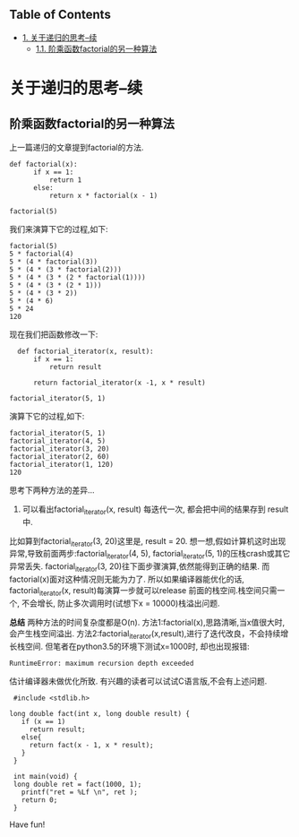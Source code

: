<div id="table-of-contents">
<h2>Table of Contents</h2>
<div id="text-table-of-contents">
<ul>
<li><a href="#orgc4b83a4">1. 关于递归的思考&#x2013;续</a>
<ul>
<li><a href="#org586209c">1.1. 阶乘函数factorial的另一种算法</a></li>
</ul>
</li>
</ul>
</div>
</div>

<a id="orgc4b83a4"></a>

# 关于递归的思考&#x2013;续


<a id="org586209c"></a>

## 阶乘函数factorial的另一种算法

上一篇递归的文章提到factorial的方法.

    def factorial(x):
          if x == 1:
              return 1
          else:
              return x * factorial(x - 1)
    
    factorial(5)

我们来演算下它的过程,如下:

    factorial(5)
    5 * factorial(4)
    5 * (4 * factorial(3))
    5 * (4 * (3 * factorial(2)))
    5 * (4 * (3 * (2 * factorial(1))))
    5 * (4 * (3 * (2 * 1)))
    5 * (4 * (3 * 2))
    5 * (4 * 6)
    5 * 24
    120

现在我们把函数修改一下:

      def factorial_iterator(x, result):
          if x == 1:
              return result
    
          return factorial_iterator(x -1, x * result)
    
    factorial_iterator(5, 1)

演算下它的过程,如下:

    factorial_iterator(5, 1)
    factorial_iterator(4, 5)
    factorial_iterator(3, 20)
    factorial_iterator(2, 60)
    factorial_iterator(1, 120)
    120

思考下两种方法的差异&#x2026;

1.  可以看出factorial<sub>iterator</sub>(x, result) 每迭代一次, 都会把中间的结果存到 result中.

比如算到factorial<sub>iterator</sub>(3, 20)这里是, result = 20. 
想一想,假如计算机这时出现异常,导致前面两步:factorial<sub>iterator</sub>(4, 5), factorial<sub>iterator</sub>(5, 1)的压栈crash或其它异常丢失.
factorial<sub>iterator</sub>(3, 20)往下面步骤演算,依然能得到正确的结果.
而factorial(x)面对这种情况则无能为力了. 
所以如果编译器能优化的话, factorial<sub>iterator</sub>(x, result)每演算一步就可以release 前面的栈空间.栈空间只需一个, 不会增长, 防止多次调用时(试想下x = 10000)栈溢出问题. 

**总结**
两种方法的时间复杂度都是O(n).
方法1:factorial(x),思路清晰,当x值很大时,会产生栈空间溢出.
方法2:factorial<sub>iterator</sub>(x,result),进行了迭代改良，不会持续增长栈空间. 但笔者在python3.5的环境下测试x=1000时,
却也出现报错:

    RuntimeError: maximum recursion depth exceeded

估计编译器未做优化所致. 有兴趣的读者可以试试C语言版,不会有上述问题.

     #include <stdlib.h>
    
    long double fact(int x, long double result) {
       if (x == 1)
         return result;
       else{
         return fact(x - 1, x * result); 
       }
     }
    
     int main(void) {
     long double ret = fact(1000, 1); 
       printf("ret = %Lf \n", ret );
       return 0;
     }

Have fun!

